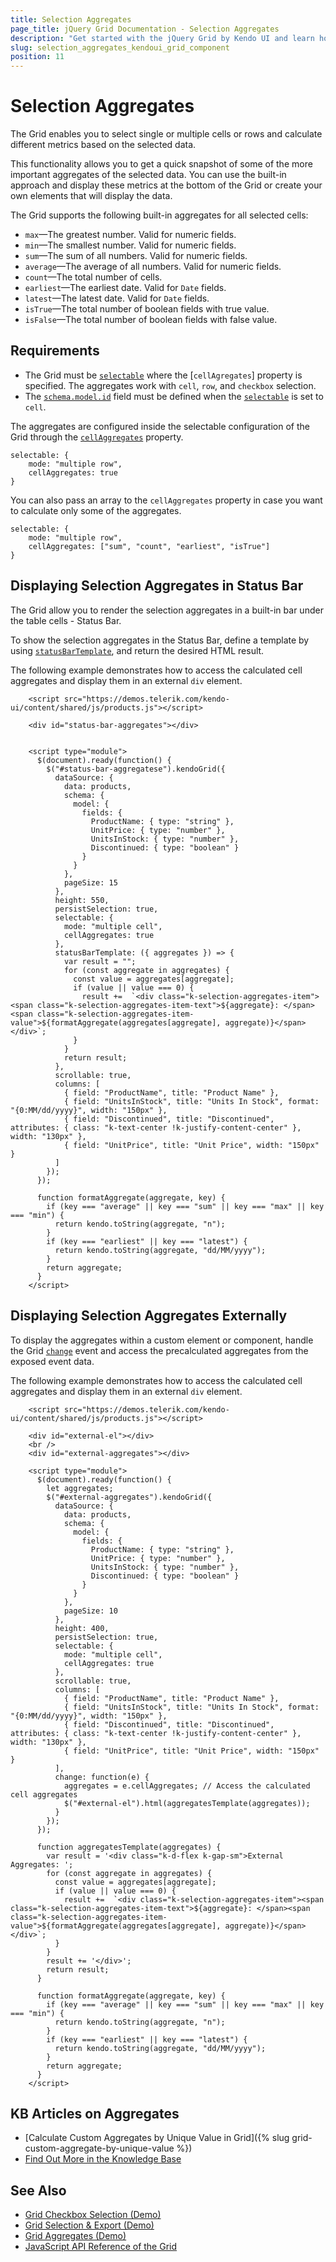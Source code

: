 ```yaml
---
title: Selection Aggregates
page_title: jQuery Grid Documentation - Selection Aggregates
description: "Get started with the jQuery Grid by Kendo UI and learn how to enable selection aggregates that allow users to see precalculated aggregates when they select cells or rows in the Grid table."
slug: selection_aggregates_kendoui_grid_component
position: 11
---
```


# Selection Aggregates

The Grid enables you to select single or multiple cells or rows and calculate different metrics based on the selected data.

This functionality allows you to get a quick snapshot of some of the more important aggregates of the selected data. You can use the built-in approach and display these metrics at the bottom of the Grid or create your own elements that will display the data.

The Grid supports the following built-in aggregates for all selected cells:

* `max`&mdash;The greatest number. Valid for numeric fields.
* `min`&mdash;The smallest number. Valid for numeric fields.
* `sum`&mdash;The sum of all numbers. Valid for numeric fields.
* `average`&mdash;The average of all numbers. Valid for numeric fields.
* `count`&mdash;The total number of cells.
* `earliest`&mdash;The earliest date. Valid for `Date` fields.
* `latest`&mdash;The latest date. Valid for `Date` fields.
* `isTrue`&mdash;The total number of boolean fields with true value.
* `isFalse`&mdash;The total number of boolean fields with false value.

## Requirements

* The Grid must be [`selectable`](/api/javascript/ui/grid/configuration/selectable) where the [`cellAgregates`] property is specified. The aggregates work with `cell`, `row`, and `checkbox` selection.
* The [`schema.model.id`](/api/javascript/data/datasource/configuration/schema#schemamodel) field must be defined when the [`selectable`](/api/javascript/ui/grid/configuration/selectable) is set to `cell`.

The aggregates are configured inside the selectable configuration of the Grid through the [`cellAggregates`](/api/javascript/ui/grid/configuration/cellaggregates) property. 

```
selectable: { 
    mode: "multiple row", 
    cellAggregates: true 
}
```
You can also pass an array to the `cellAggregates` property in case you want to calculate only some of the aggregates. 

```
selectable: { 
    mode: "multiple row", 
    cellAggregates: ["sum", "count", "earliest", "isTrue"] 
}
```

## Displaying Selection Aggregates in Status Bar

The Grid allow you to render the selection aggregates in a built-in bar under the table cells - Status Bar.

To show the selection aggregates in the Status Bar, define a template by using [`statusBarTemplate`](/api/javascript/ui/grid/configuration/statusBarTemplate), and return the desired HTML result.

The following example demonstrates how to access the calculated cell aggregates and display them in an external `div` element.

```dojo
    <script src="https://demos.telerik.com/kendo-ui/content/shared/js/products.js"></script>

    <div id="status-bar-aggregates"></div>


    <script type="module">
      $(document).ready(function() {
        $("#status-bar-aggregatese").kendoGrid({
          dataSource: {
            data: products,
            schema: {
              model: {
                fields: {
                  ProductName: { type: "string" },
                  UnitPrice: { type: "number" },
                  UnitsInStock: { type: "number" },
                  Discontinued: { type: "boolean" }
                }
              }
            },
            pageSize: 15
          },
          height: 550,
          persistSelection: true,
          selectable: {
            mode: "multiple cell",
            cellAggregates: true
          },
          statusBarTemplate: ({ aggregates }) => {
            var result = "";
            for (const aggregate in aggregates) {
              const value = aggregates[aggregate];
              if (value || value === 0) {
                result +=  `<div class="k-selection-aggregates-item"><span class="k-selection-aggregates-item-text">${aggregate}: </span><span class="k-selection-aggregates-item-value">${formatAggregate(aggregates[aggregate], aggregate)}</span></div>`;
              }
            }
            return result;
          },
          scrollable: true,
          columns: [
            { field: "ProductName", title: "Product Name" },
            { field: "UnitsInStock", title: "Units In Stock", format: "{0:MM/dd/yyyy}", width: "150px" },
            { field: "Discontinued", title: "Discontinued", attributes: { class: "k-text-center !k-justify-content-center" }, width: "130px" },
            { field: "UnitPrice", title: "Unit Price", width: "150px" }
          ]
        });
      });

      function formatAggregate(aggregate, key) {
        if (key === "average" || key === "sum" || key === "max" || key === "min") {
          return kendo.toString(aggregate, "n");
        }
        if (key === "earliest" || key === "latest") {
          return kendo.toString(aggregate, "dd/MM/yyyy");
        }
        return aggregate;
      }
    </script>
```

## Displaying Selection Aggregates Externally

To display the aggregates within a custom element or component, handle the Grid [`change`](/api/javascript/ui/grid/events/change) event and access the precalculated aggregates from the exposed event data.

The following example demonstrates how to access the calculated cell aggregates and display them in an external `div` element.

```
    <script src="https://demos.telerik.com/kendo-ui/content/shared/js/products.js"></script>

    <div id="external-el"></div>
    <br />
    <div id="external-aggregates"></div>

    <script type="module">
      $(document).ready(function() {
        let aggregates;
        $("#external-aggregates").kendoGrid({
          dataSource: {
            data: products,
            schema: {
              model: {
                fields: {
                  ProductName: { type: "string" },
                  UnitPrice: { type: "number" },
                  UnitsInStock: { type: "number" },
                  Discontinued: { type: "boolean" }
                }
              }
            },
            pageSize: 10
          },
          height: 400,
          persistSelection: true,
          selectable: {
            mode: "multiple cell",
            cellAggregates: true
          },
          scrollable: true,
          columns: [
            { field: "ProductName", title: "Product Name" },
            { field: "UnitsInStock", title: "Units In Stock", format: "{0:MM/dd/yyyy}", width: "150px" },
            { field: "Discontinued", title: "Discontinued", attributes: { class: "k-text-center !k-justify-content-center" }, width: "130px" },
            { field: "UnitPrice", title: "Unit Price", width: "150px" }
          ],
          change: function(e) {
            aggregates = e.cellAggregates; // Access the calculated cell aggregates
            $("#external-el").html(aggregatesTemplate(aggregates));
          }
        });
      });

      function aggregatesTemplate(aggregates) {
        var result = '<div class="k-d-flex k-gap-sm">External Aggregates: ';
        for (const aggregate in aggregates) {
          const value = aggregates[aggregate];
          if (value || value === 0) {
            result +=  `<div class="k-selection-aggregates-item"><span class="k-selection-aggregates-item-text">${aggregate}: </span><span class="k-selection-aggregates-item-value">${formatAggregate(aggregates[aggregate], aggregate)}</span></div>`;
          }
        }
        result += '</div>';
        return result;
      }

      function formatAggregate(aggregate, key) {
        if (key === "average" || key === "sum" || key === "max" || key === "min") {
          return kendo.toString(aggregate, "n");
        }
        if (key === "earliest" || key === "latest") {
          return kendo.toString(aggregate, "dd/MM/yyyy");
        }
        return aggregate;
      }
    </script>
```

## KB Articles on Aggregates

* [Calculate Custom Aggregates by Unique Value in Grid]({% slug grid-custom-aggregate-by-unique-value %})
* [Find Out More in the Knowledge Base](/knowledge-base)

## See Also

* [Grid Checkbox Selection (Demo)](https://demos.telerik.com/kendo-ui/grid/checkbox-selection)
* [Grid Selection & Export (Demo)](https://demos.telerik.com/kendo-ui/grid/selection-export)
* [Grid Aggregates (Demo)](https://demos.telerik.com/kendo-ui/grid/aggregates)
* [JavaScript API Reference of the Grid](https://docs.telerik.com/kendo-ui/api/javascript/ui/grid)
